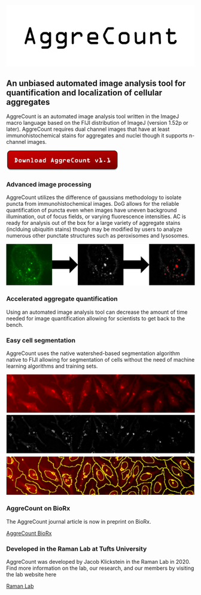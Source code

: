 ![aggrecount logo](https://github.com/AggreCount/aggrecount.github.io/blob/master/AC_logo1.png?raw=true)

## An unbiased automated image analysis tool for quantification and localization of cellular aggregates

AggreCount is an automated image analysis tool written in the ImageJ macro language based on the FIJI distribution of ImageJ (version 1.52p or later).
AggreCount requires dual channel images that have at least immunohistochemical stains for aggregates and nuclei though it supports n-channel images.

[<img src="https://github.com/AggreCount/aggrecount.github.io/blob/master/Picture1.png" width="300">](https://github.com/AggreCount/AggreCount/archive/master.zip)

### Advanced image processing
AggreCount utilizes the difference of gaussians methodology to isolate puncta from immunohistochemical images. DoG allows for the reliable quantification of puncta even
when images have uneven background illumination, out of focus fields, or varying fluorescence intensities. AC is ready for analysis out of the box for a large variety of 
aggregate stains (inclduing ubiquitin stains) though may be modified by users to analyze numerous other punctate structures such as peroxisomes and lysosomes. 

![Image](https://github.com/AggreCount/aggrecount.github.io/blob/master/image_analysis.jpg?raw=true)

### Accelerated aggregate quantification
Using an automated image analysis tool can decrease the amount of time needed for image quantification allowing for scientists to get back to the bench.

### Easy cell segmentation
AggreCount uses the native watershed-based segmentation algorithm native to FIJI allowing for segmentation of cells without the need of machine learning algorithms
and training sets. 

![Image](https://github.com/AggreCount/aggrecount.github.io/blob/master/segmentation.png?raw=true)


### AggreCount on BioRx
The AggreCount journal article is now in preprint on BioRx. 

[AggreCount BioRx](https://www.biorxiv.org/content/10.1101/2020.07.25.221267v1)

### Developed in the Raman Lab at Tufts University
AggreCount was developed by Jacob Klickstein in the Raman Lab in 2020. Find more information on the lab, our research, and our members by visiting the lab website here

[Raman Lab](https://www.raman-lab.org/)


